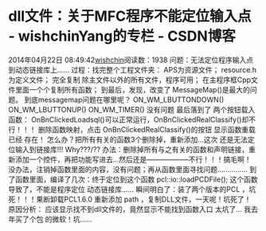 # dll文件：关于MFC程序不能定位输入点 - wishchinYang的专栏 - CSDN博客
2014年04月22日 08:49:42[wishchin](https://me.csdn.net/wishchin)阅读数：1938
问题：无法定位程序输入点到动态链接库上......
过程：找完整个工程文件夹：
APS为资源文件；
resource.h为定义文件；
完全复制 除主文件以外的所有文件，程序可用；
在主程序框Cpp文件里面一个个复制所有函数；
到最后，发现，改变了 MessageMap()是最大的问题。
到底messagemap问题在哪里呢？
ON_WM_LBUTTONDOWN()
ON_WM_LBUTTONUP()
ON_WM_TIMER()
没有问题
最后落到了 两个按钮载入函数：
OnBnClickedLoadsql()可以正常运行，OnBnClickedRealClassify()却不行！！！
删除函数映射，点击 OnBnClickedRealClassify()的按钮 显示函数重载已经 存在！
怎么办？把所有有关的函数3个删除掉，重新添加...这次 还是无法定位输入到链接库!!! Why???/??
办法：删除掉所有与之有关的函数和声明链接，重新添加一个控件，再把功能写进去...然后还是——————不行！！！搞毛啊！
没办法，注销掉函数里面的内容，没有问题；再从函数里面寻找问题...............
到了函数里面，编译了几次：终于定位到这个函数 pcl::io::loadPCDFile();
这个函数导致了，不能是程序定位 动态链接库......
瞬间明白了：装了两个版本的PCL ，坑死！！！果断卸载PCL1.6.0
重新添加 path ，复制DLL文件，一天呢！坑死了！
原因分析：
应该显示找不到dll文件的，竟然显示不能找到函数入口 太坑了...
我去年买了个包 的微软！坑......
